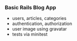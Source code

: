 ### Basic Rails Blog App

* users, articles, categories
* authentication, authorization
* user image using gravatar
* tests via minitest
